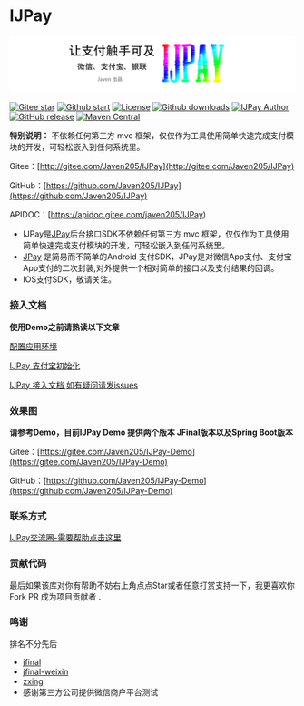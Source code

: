 # IJPay

![](assets/img/IJPay-t.png)

[![Gitee star](https://gitee.com/javen205/IJPay/badge/star.svg?theme=white)](https://gitee.com/javen205/IJPay/stargazers)
[![Github start](https://img.shields.io/github/stars/Javen205/IJPay.svg?style=social&label=Stars)](https://github.com/Javen205/IJPay)
[![License][licensesvg]][license]
[![Github downloads](https://img.shields.io/github/downloads/Javen205/IJPay/total.svg)](https://github.com/Javen205/IJPay/releases/latest)
[![IJPay Author](https://img.shields.io/badge/IJPay%20Author-Javen-ff69b4.svg)](http://blog.csdn.net/zyw_java)
[![GitHub release](https://img.shields.io/github/release/Javen205/IJPay.svg)](https://github.com/Javen205/IJPay/release)
[![Maven Central](https://maven-badges.herokuapp.com/maven-central/com.github.javen205/IJPay/badge.svg)](https://maven-badges.herokuapp.com/maven-central/com.github.javen205/IJPay)


**特别说明：** 不依赖任何第三方 mvc 框架，仅仅作为工具使用简单快速完成支付模块的开发，可轻松嵌入到任何系统里。


Gitee：[http://gitee.com/Javen205/IJPay](http://gitee.com/Javen205/IJPay)

GitHub：[https://github.com/Javen205/IJPay](https://github.com/Javen205/IJPay)

APIDOC：[https://apidoc.gitee.com/javen205/IJPay)




- IJPay是[JPay](https://github.com/Javen205/JPay)后台接口SDK不依赖任何第三方 mvc 框架，仅仅作为工具使用简单快速完成支付模块的开发，可轻松嵌入到任何系统里。
- [JPay](https://github.com/Javen205/JPay) 是简易而不简单的Android 支付SDK，JPay是对微信App支付、支付宝App支付的二次封装,对外提供一个相对简单的接口以及支付结果的回调。
- IOS支付SDK，敬请关注。

### 接入文档

**使用Demo之前请熟读以下文章**

[配置应用环境](https://javen205.gitee.io/ijpay/doc/ijpay/alipay/alipay-config.html)

[IJPay 支付宝初始化](https://javen205.gitee.io/ijpay/doc/ijpay/alipay/alipay-init.html)

[IJPay 接入文档,如有疑问请发issues](https://javen205.gitee.io/IJPay)

### 效果图

**请参考Demo，目前IJPay Demo 提供两个版本 JFinal版本以及Spring Boot版本**

Gitee：[https://gitee.com/Javen205/IJPay-Demo](https://gitee.com/Javen205/IJPay-Demo)

GitHub：[https://github.com/Javen205/IJPay-Demo](https://github.com/Javen205/IJPay-Demo)



### 联系方式

[IJPay交流圈-需要帮助点击这里](https://javen205.gitbooks.io/ijpay/content/contact.html)

[qq0groupsvg]: https://img.shields.io/badge/QQ群-148540125-fba7f9.svg
[qq0group]: http://shang.qq.com/wpa/qunwpa?idkey=5005dbbee62dac64b34fedc9ff73511762da5d02642a1ef526522fb2e07852dd



[licensesvg]: https://img.shields.io/badge/License-Apache--2.0-brightgreen.svg
[license]: https://www.apache.org/licenses/LICENSE-2.0




### 贡献代码

最后如果该库对你有帮助不妨右上角点点Star或者任意打赏支持一下，我更喜欢你 Fork PR 成为项目贡献者 .


### 鸣谢

排名不分先后

- [jfinal](http://git.oschina.net/jfinal/jfinal)
- [jfinal-weixin](http://git.oschina.net/jfinal/jfinal-weixin)
- [zxing](https://github.com/zxing/zxing)
- 感谢第三方公司提供微信商户平台测试